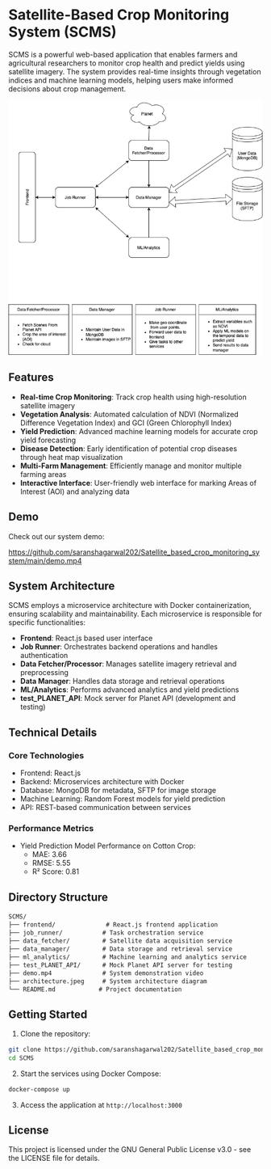 # Satellite-Based Crop Monitoring System (SCMS)

SCMS is a powerful web-based application that enables farmers and agricultural researchers to monitor crop health and predict yields using satellite imagery. The system provides real-time insights through vegetation indices and machine learning models, helping users make informed decisions about crop management.

![System Architecture](./system_design.png)

## Features

- **Real-time Crop Monitoring**: Track crop health using high-resolution satellite imagery
- **Vegetation Analysis**: Automated calculation of NDVI (Normalized Difference Vegetation Index) and GCI (Green Chlorophyll Index)
- **Yield Prediction**: Advanced machine learning models for accurate crop yield forecasting
- **Disease Detection**: Early identification of potential crop diseases through heat map visualization
- **Multi-Farm Management**: Efficiently manage and monitor multiple farming areas
- **Interactive Interface**: User-friendly web interface for marking Areas of Interest (AOI) and analyzing data

## Demo

Check out our system demo:

https://github.com/saranshagarwal202/Satellite_based_crop_monitoring_system/main/demo.mp4

## System Architecture

SCMS employs a microservice architecture with Docker containerization, ensuring scalability and maintainability. Each microservice is responsible for specific functionalities:

- **Frontend**: React.js based user interface
- **Job Runner**: Orchestrates backend operations and handles authentication
- **Data Fetcher/Processor**: Manages satellite imagery retrieval and preprocessing
- **Data Manager**: Handles data storage and retrieval operations
- **ML/Analytics**: Performs advanced analytics and yield predictions
- **test_PLANET_API**: Mock server for Planet API (development and testing)

## Technical Details

### Core Technologies
- Frontend: React.js
- Backend: Microservices architecture with Docker
- Database: MongoDB for metadata, SFTP for image storage
- Machine Learning: Random Forest models for yield prediction
- API: REST-based communication between services

### Performance Metrics
- Yield Prediction Model Performance on Cotton Crop:
  - MAE: 3.66
  - RMSE: 5.55
  - R² Score: 0.81

## Directory Structure

```
SCMS/
├── frontend/              # React.js frontend application
├── job_runner/           # Task orchestration service
├── data_fetcher/         # Satellite data acquisition service
├── data_manager/         # Data storage and retrieval service
├── ml_analytics/         # Machine learning and analytics service
├── test_PLANET_API/      # Mock Planet API server for testing
├── demo.mp4              # System demonstration video
├── architecture.jpeg     # System architecture diagram
└── README.md            # Project documentation
```

## Getting Started

1. Clone the repository:
```bash
git clone https://github.com/saranshagarwal202/Satellite_based_crop_monitoring_system.git
cd SCMS
```

2. Start the services using Docker Compose:
```bash
docker-compose up
```

3. Access the application at `http://localhost:3000`

## License

This project is licensed under the GNU General Public License v3.0 - see the LICENSE file for details.
